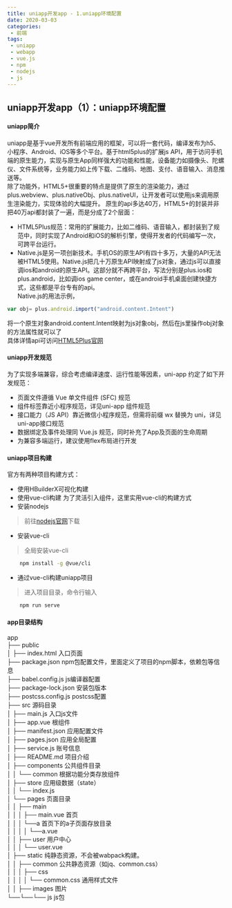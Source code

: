```yaml
--- 
title: uniapp开发app - 1.uniapp环境配置
date: 2020-03-03
categories: 
 - 前端
tags: 
 - uniapp
 - webapp
 - vue.js
 - npm
 - nodejs
 - js
---
```


## uniapp开发app（1）：uniapp环境配置

#### uniapp简介
uniapp是基于vue开发所有前端应用的框架，可以将一套代码，编译发布为h5、小程序、Android、iOS等多个平台。基于html5plus的扩展js API，用于访问手机端的原生能力，实现与原生App同样强大的功能和性能，设备能力如摄像头、陀螺仪、文件系统等，业务能力如上传下载、二维码、地图、支付、语音输入、消息推送等。<br />
除了功能外，HTML5+很重要的特点是提供了原生的渲染能力，通过plus.webview、plus.nativeObj、plus.nativeUI，让开发者可以使用js来调用原生渲染能力，实现体验的大幅提升。
原生的api多达40万，HTML5+的封装并非把40万api都封装了一遍，而是分成了2个层面：

* HTML5Plus规范：常用的扩展能力，比如二维码、语音输入，都封装到了规范中，同时实现了Android和iOS的解析引擎，使得开发者的代码编写一次，可跨平台运行。
* Native.js是另一项创新技术。手机OS的原生API有四十多万，大量的API无法被HTML5使用。Native.js把几十万原生API映射成了js对象，通过js可以直接调ios和android的原生API。这部分就不再跨平台，写法分别是plus.ios和plus.android，比如调ios game center，或在android手机桌面创建快捷方式，这些都是平台专有的api。<br />
Native.js的用法示例，
~~~ javascript
var obj= plus.android.import("android.content.Intent")
~~~

将一个原生对象android.content.Intent映射为js对象obj，然后在js里操作obj对象的方法属性就可以了 <br />
具体详情api可访问<a href="http://www.html5plus.org/doc/h5p.html">HTML5Plus官网</a> <br/>


#### uniapp开发规范
为了实现多端兼容，综合考虑编译速度、运行性能等因素，uni-app 约定了如下开发规范：
* 页面文件遵循 Vue 单文件组件 (SFC) 规范
* 组件标签靠近小程序规范，详见uni-app 组件规范
* 接口能力（JS API）靠近微信小程序规范，但需将前缀 wx 替换为 uni，详见uni-app接口规范
* 数据绑定及事件处理同 Vue.js 规范，同时补充了App及页面的生命周期
* 为兼容多端运行，建议使用flex布局进行开发

#### uniapp项目构建
官方有两种项目构建方式：
* 使用HBuilderX可视化构建
* 使用vue-cli构建
为了灵活引入组件，这里实用vue-cli的构建方式
* 安装nodejs
> 前往<a href="https://nodejs.org/zh-cn/">nodejs官网</a>下载
* 安装vue-cli
> 全局安装vue-cli
~~~~ sh
    npm install -g @vue/cli
~~~~
* 通过vue-cli构建uniapp项目
> 进入项目目录，命令行输入
~~~~ sh
    npm run serve
~~~~

#### app目录结构
app <br />
├── public    
│  ├── index.html     入口页面   <br >
├── package.json      npm包配置文件，里面定义了项目的npm脚本，依赖包等信息<br >
├── babel.config.js   js编译器配置<br >
├── package-lock.json 安装包版本<br >
├── postcss.config.js postcss配置<br >
├── src               源码目录  <br >
│  ├── main.js             入口js文件<br >
│  ├── app.vue             根组件<br >
│  ├── manifest.json       应用配置文件<br >
│  ├── pages.json          应用全局配置<br >
│  ├── service.js          账号信息<br >
│  ├── README.md           项目介绍   <br >
│  ├── components          公共组件目录<br >
│  │  └── common           根据功能分类存放组件<br >
│  ├── store               应用级数据（state）<br >
│  │  └── index.js<br >
│  └── pages              页面目录<br >
│  │  ├── main<br >
│  │  │  ├── main.vue        首页   <br >
│  │  │  └──a             首页下的a子页面存放目录 <br >
│  │  │  │   └──a.vue      <br >
│  │  ├── user              用户中心 <br >
│  │  │  └── user.vue        <br >
│  ├── static             纯静态资源，不会被wabpack构建。 <br >
│  │  ├── common            公共静态资源（如jq、common.css）<br >
│  │  │  ├── css<br >
│  │  │  │   └── common.css 通用样式文件<br >
│  │  ├── images       图片<br >
└──└──└── js           js包<br >